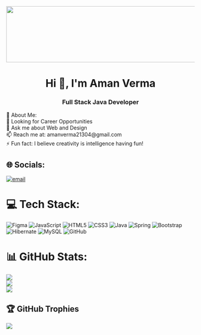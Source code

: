 <a href="https://amxn47.io">
  <img src="https://media0.giphy.com/media/v1.Y2lkPTc5MGI3NjExdzdkbWJ4OXdxOGpjNnBvdHM2ZHk2dHl0NzY4c2M4cTZjcWU4MDk5aCZlcD12MV9pbnRlcm5hbF9naWZfYnlfaWQmY3Q9Zw/78XCFBGOlS6keY1Bil/giphy.gif"
       style="width: 100vw; height: 150px; object-fit: cover; display: block;">
</a>
<div>
<h1 align="center">Hi 👋, I'm Aman Verma</h1>
<h3 align="center">Full Stack Java Developer</h3>
</div>
💫 About Me:<br>🤝 Looking for Career Opportunities<br>💬 Ask me about Web and Design<br>📫 Reach me at: amanverma21304@gmail.com<br>⚡ Fun fact: I believe creativity is intelligence having fun!


## 🌐 Socials:
[![email](https://img.shields.io/badge/Email-D14836?logo=gmail&logoColor=white)](mailto:amanverma21304@gmail.com) 

# 💻 Tech Stack:
![Figma](https://img.shields.io/badge/figma-%23F24E1E.svg?style=for-the-badge&logo=figma&logoColor=white)
![JavaScript](https://img.shields.io/badge/javascript-%23323330.svg?style=for-the-badge&logo=javascript&logoColor=%23F7DF1E)
![HTML5](https://img.shields.io/badge/html5-%23E34F26.svg?style=for-the-badge&logo=html5&logoColor=white)
![CSS3](https://img.shields.io/badge/css3-%231572B6.svg?style=for-the-badge&logo=css3&logoColor=white)
![Java](https://img.shields.io/badge/java-%23ED8B00.svg?style=for-the-badge&logo=openjdk&logoColor=white)
![Spring](https://img.shields.io/badge/spring-%236DB33F.svg?style=for-the-badge&logo=spring&logoColor=white)
![Bootstrap](https://img.shields.io/badge/bootstrap-%238511FA.svg?style=for-the-badge&logo=bootstrap&logoColor=white)
![Hibernate](https://img.shields.io/badge/Hibernate-59666C?style=for-the-badge&logo=Hibernate&logoColor=white)
![MySQL](https://img.shields.io/badge/mysql-4479A1.svg?style=for-the-badge&logo=mysql&logoColor=white)
![GitHub](https://img.shields.io/badge/github-%23121011.svg?style=for-the-badge&logo=github&logoColor=white)
# 📊 GitHub Stats:
![](https://github-readme-stats.vercel.app/api?username=amxn47&theme=highcontrast&hide_border=true&include_all_commits=true&count_private=false)<br/>
![](https://nirzak-streak-stats.vercel.app/?user=amxn47&theme=highcontrast&hide_border=true)<br/>
![](https://github-readme-stats.vercel.app/api/top-langs/?username=amxn47&theme=highcontrast&hide_border=true&include_all_commits=true&count_private=false&layout=compact)

## 🏆 GitHub Trophies
![](https://github-profile-trophy.vercel.app/?username=amxn47&theme=radical&no-frame=false&no-bg=true&margin-w=4)
